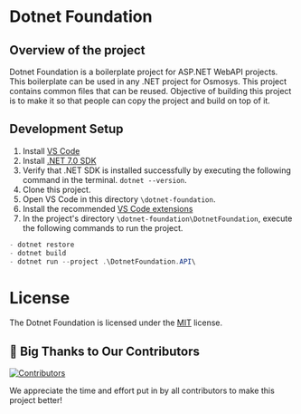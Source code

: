 # Dotnet Foundation

## Overview of the project

Dotnet Foundation is a boilerplate project for ASP.NET WebAPI projects. This boilerplate can be used in any .NET project for Osmosys. This project contains common files that  can be reused. Objective of building this project is to make it so that people can copy the project and build on top of it.

## Development Setup

1. Install [VS Code](https://code.visualstudio.com/)
2. Install [.NET 7.0 SDK](https://dotnet.microsoft.com/en-us/download)
3. Verify that .NET SDK is installed successfully by executing the following command in the terminal. `dotnet --version`.
4. Clone this project.
5. Open VS Code in this directory `\dotnet-foundation`.
6. Install the recommended [VS Code extensions](https://imgur.com/XIh4IPI)
7. In the project's directory `\dotnet-foundation\DotnetFoundation`, execute the following commands to run the project.
```csharp
- dotnet restore
- dotnet build
- dotnet run --project .\DotnetFoundation.API\
```

# License
The Dotnet Foundation is licensed under the [MIT](https://github.com/OsmosysSoftware/dotnet-foundation/blob/main/LICENSE) license.

## 👏 Big Thanks to Our Contributors

<a href="https://github.com/OsmosysSoftware/dotnet-foundation/graphs/contributors">
  <img src="https://contrib.rocks/image?repo=OsmosysSoftware/dotnet-foundation" alt="Contributors" />
</a>

We appreciate the time and effort put in by all contributors to make this project better!






